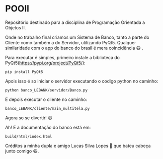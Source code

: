 # POOII
Repositório destinado para a disciplina de Programação Orientada a Objetos II.

Onde no trabalho final criamos um Sistema de Banco, tanto a parte do Cliente como também a do Servidor, utilizando PyQt5. Qualquer similaridade com o app do banco do brasil é mera coincidência :smiley: .

Para executar é simples, primeiro instale a biblioteca do PyQt5(https://pypi.org/project/PyQt5/):

    pip install PyQt5
    
Apois isso é so iniciar o servidor executando o codigo python no caminho:

    python banco_LEBANK/servidor/Banco.py

E depois executar o cliente no caminho:
    
    banco_LEBANK/cliente/main_multitela.py
    
Agora so se divertir! :smile:

Ah! E a documentação do banco está em:

    build/html/index.html

Créditos a minha dupla e amigo Lucas Silva Lopes :slightly_smiling_face: que bateu cabeça junto comigo :laughing:.

